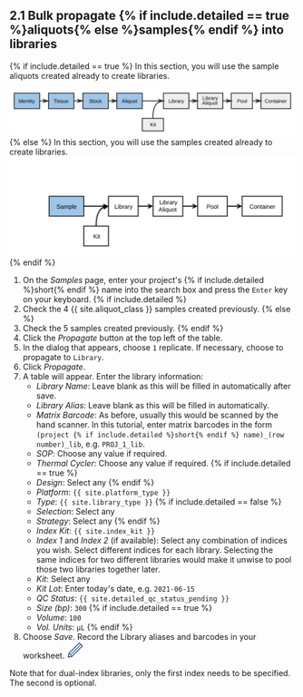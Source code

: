 ## 2.1 Bulk propagate {% if include.detailed == true %}aliquots{% else %}samples{% endif %} into libraries

{% if include.detailed == true %}
In this section, you will use the sample aliquots created already to create libraries.

<img src="pics/flow-aliquot.svg"/>
{% else %}
In this section, you will use the samples created already to create libraries.

<img src="pics/plain-flow-aliquot.svg"/>
{% endif %}

1. On the _Samples_ page, enter your project's {% if include.detailed %}short{% endif %} name into the search
   box and press the `Enter` key on your keyboard.
{% if include.detailed %}
1. Check the 4 {{ site.aliquot_class }} samples created previously.
{% else %}
1. Check the 5 samples created previously.
{% endif %}
1. Click the _Propagate_ button at the top left of the table.
1. In the dialog that appears, choose `1` replicate. If necessary, choose to propagate to `Library`.
1. Click _Propagate_.
1. A table will appear. Enter the library information:
    * _Library Name_: Leave blank as this will be filled in automatically after save.
    * _Library Alias_: Leave blank as this will be filled in automatically.
    * _Matrix Barcode_: As before, usually this would be scanned by the hand scanner. In this tutorial, enter matrix
      barcodes in the form `(project {% if include.detailed %}short{% endif %} name)_(row number)_lib`, e.g.
      `PROJ_1_lib`.
    * _SOP_: Choose any value if required.
    * _Thermal Cycler_: Choose any value if required.
{% if include.detailed == true %}
    * _Design_: Select any
{% endif %}
    * _Platform_: `{{ site.platform_type }}`
    * _Type_: `{{ site.library_type }}`
{% if include.detailed == false %}
    * _Selection_: Select any
    * _Strategy_: Select any
{% endif %}
    * _Index Kit_: `{{ site.index_kit }}`
    * _Index 1_ and _Index 2_ (if available): Select any combination of indices
      you wish. Select different indices for each library. Selecting the same
      indices for two different libraries would make it unwise to pool those two
      libraries together later.
    * _Kit_: Select any
    * _Kit Lot_: Enter today's date, e.g. `2021-06-15`
    * _QC Status_: `{{ site.detailed_qc_status_pending }}`
    * _Size (bp)_: `300`
{% if include.detailed == true %}
    * _Volume_: `100`
    * _Vol. Units_: `µL`
{% endif %}
1. Choose _Save_. Record the Library aliases and barcodes in your worksheet.
   <img src="pics/blue_pencil.png">

Note that for dual-index libraries, only the first index needs to be
specified. The second is optional.
